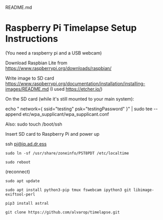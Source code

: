 README.md

# Raspberry Pi Timelapse Setup Instructions

(You need a raspberry pi and a USB webcam)

Download Raspbian Lite from https://www.raspberrypi.org/downloads/raspbian/

Write image to SD card https://www.raspberrypi.org/documentation/installation/installing-images/README.md
(I used https://etcher.io/)

On the SD card (while it's still mounted to your main system):

echo "
network={
  ssid=\"testing\"
  psk=\"testingPassword\"
}" | sudo tee --append etc/wpa_supplicant/wpa_supplicant.conf

Also:
sudo touch /boot/ssh

Insert SD card to Raspberry Pi and power up

ssh pi@ip.ad.dr.ess

`sudo ln -sf /usr/share/zoneinfo/PST8PDT /etc/localtime`

`sudo reboot`

(reconnect)

`sudo apt update`

`sudo apt install python3-pip tmux fswebcam ipython3 git libimage-exiftool-perl`

`pip3 install astral`

`git clone https://github.com/alvarop/timelapse.git`
